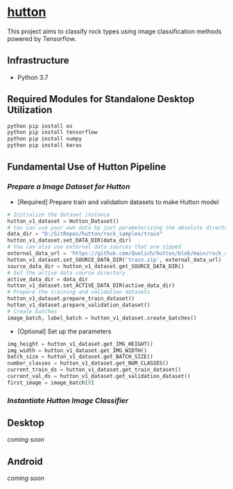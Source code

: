 # [hutton](https://www.amnh.org/learn-teach/curriculum-collections/earth-inside-and-out/james-hutton)
This project aims to classify rock types using image classification methods powered by Tensorflow.
## Infrastructure
- Python 3.7
## Required Modules for Standalone Desktop Utilization
```Python
python pip install os
python pip install tensorflow
python pip install numpy
python pip install keras
```
## Fundamental Use of Hutton Pipeline
### _Prepare a Image Dataset for Hutton_
- [Required] Prepare train and validation datasets to make Hutton model 
```Python
# Initialize the dataset instance
hutton_v1_dataset = Hutton_Dataset()
# You can use your own data by just parameterizing the absolute directory
data_dir = "D:/GitRepos/hutton/rock_samples/train"
hutton_v1_dataset.set_DATA_DIR(data_dir)
# You can also use external data sources that are zipped
external_data_url = 'https://github.com/Quelich/hutton/blob/main/rock_samples/train.zip'
hutton_v1_dataset.set_SOURCE_DATA_DIR('train.zip', external_data_url)
source_data_dir = hutton_v1_dataset.get_SOURCE_DATA_DIR()
# Set the active data source directory
active_data_dir = data_dir
hutton_v1_dataset.set_ACTIVE_DATA_DIR(active_data_dir)
# Prepare the training and validation datasets
hutton_v1_dataset.prepare_train_dataset()
hutton_v1_dataset.prepare_validation_dataset()
# Create batches
image_batch, label_batch = hutton_v1_dataset.create_batches()
```
- [Optional] Set up the parameters
```Python
img_height = hutton_v1_dataset.get_IMG_HEIGHT()
img_width = hutton_v1_dataset.get_IMG_WIDTH()
batch_size = hutton_v1_dataset.get_BATCH_SIZE()
number_classes = hutton_v1_dataset.get_NUM_CLASSES()
current_train_ds = hutton_v1_dataset.get_train_dataset()
current_val_ds = hutton_v1_dataset.get_validation_dataset()
first_image = image_batch[0]
```
### _Instantiate Hutton Image Classifier_ 
## Desktop
_coming soon_
## Android
_coming soon_

